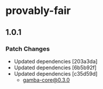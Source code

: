 # provably-fair

## 1.0.1

### Patch Changes

- Updated dependencies [203a3da]
- Updated dependencies [6b5b92f]
- Updated dependencies [c35d59d]
  - gamba-core@0.3.0

